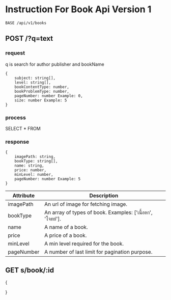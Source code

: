 # Instruction For Book Api Version 1
```
BASE /api/v1/books
```
## POST /?q=text

### request
q is search for author publisher and bookName

```
{
    subject: string[],
    level: string[],
    bookContentType: number,
    bookProblemType: number,
    pageNumber: number Example: 0,
    size: number Example: 5
}
```

### process
SELECT * FROM 

### response
```
{
    imagePath: string,
    bookType: string[],
    name: string,
    price: number,
    minLevel: number,
    pageNumber: number Example: 5
}
```

| Attribute    | Description |
| -------- | ------- |
| imagePath  | An url of image for fetching image.  |
| bookType |   An array of types of book. Examples: ['เนื้อหา', 'โจทย์']. |
| name    | A name of a book.    |
| price    | A price of a book.    |
| minLevel    | A min level required for the book.    |
| pageNumber    |  A number of last limit for pagination purpose.  |

## GET s/book/:id
{

}
